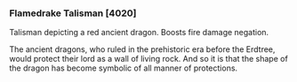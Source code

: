 ### Flamedrake Talisman [4020]

Talisman depicting a red ancient dragon. Boosts fire damage negation.

The ancient dragons, who ruled in the prehistoric era before the Erdtree, would protect their lord as a wall of living rock. And so it is that the shape of the dragon has become symbolic of all manner of protections.